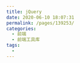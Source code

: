 ```yaml
---
title: jQuery
date: 2020-06-10 18:07:31
permalink: /pages/139253/
categories: 
  - 前端
  - 前端工具库
tags: 
  - 
---
```

